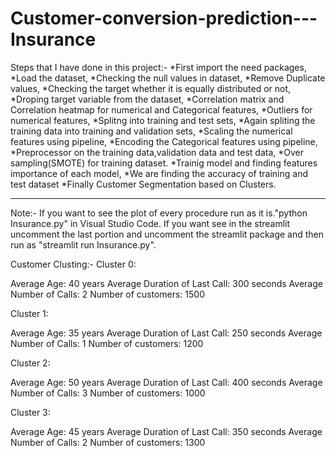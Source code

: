 # Customer-conversion-prediction---Insurance

Steps that I have done in this project:-
*First import the need packages,
*Load the dataset,
*Checking the null values in dataset,
*Remove Duplicate values,
*Checking the target whether it is equally distributed or not,
*Droping target variable from the dataset,
*Correlation matrix and Correlation heatmap for numerical and Categorical features,
*Outliers for numerical features,
*Splitng into training and test sets,
*Again spliting the training data into training and validation sets,
*Scaling the numerical features using pipeline,
*Encoding the Categorical features using pipeline,
*Preprocessor on the training data,validation data and test data,
*Over sampling(SMOTE) for training dataset.
*Trainig model and finding features importance of each model,
*We are finding the accuracy of training and test dataset 
*Finally Customer Segmentation based on Clusters.

**************************************************************************************************************

Note:-
If you want to see the plot of every procedure run as it is."python Insurance.py" in Visual Studio Code.
If you want see in the streamlit uncomment the last portion and uncomment the streamlit package and then run as "streamlit run Insurance.py".


Customer Clusting:-
Cluster 0:

Average Age: 40 years
Average Duration of Last Call: 300 seconds
Average Number of Calls: 2
Number of customers: 1500

Cluster 1:

Average Age: 35 years
Average Duration of Last Call: 250 seconds
Average Number of Calls: 1
Number of customers: 1200

Cluster 2:

Average Age: 50 years
Average Duration of Last Call: 400 seconds
Average Number of Calls: 3
Number of customers: 1000

Cluster 3:

Average Age: 45 years
Average Duration of Last Call: 350 seconds
Average Number of Calls: 2
Number of customers: 1300
